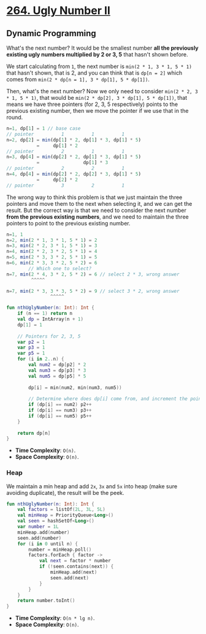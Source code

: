 # [264. Ugly Number II](https://leetcode.com/problems/ugly-number-ii/)

## Dynamic Programming
What's the next number? It would be the smallest number **all the previously existing ugly numbers multiplied by 2 or 3, 5** that hasn't shown before.

We start calculating from `1`, the next number is `min(2 * 1, 3 * 1, 5 * 1)` that hasn't shown, that is 2, and you can think that is `dp[n = 2]` which comes from `min(2 * dp[n = 1], 3 * dp[1], 5 * dp[1])`.

Then, what's the next number? Now we only need to consider `min(2 * 2, 3 * 1, 5 * 1)`, that would be `min(2 * dp[2], 3 * dp[1], 5 * dp[1])`, that means we have three pointers (for 2, 3, 5 respectively) points to the previous existing number, then we move the pointer if we use that in the round.

```js
n=1, dp[1] = 1 // base case
// pointer          1          1          1
n=2, dp[2] = min(dp[1] * 2, dp[1] * 3, dp[1] * 5)
           =     dp[1] * 2
// pointer          2          1          1
n=3, dp[4] = min(dp[2] * 2, dp[1] * 3, dp[1] * 5)
           =                dp[1] * 3
// pointer          2          2          1
n=4, dp[4] = min(dp[2] * 2, dp[2] * 3, dp[1] * 5)
           =     dp[2] * 2
// pointer          3          2          1
```

The wrong way to think this problem is that we just maintain the three pointers and move them to the next when selecting it, and we can get the result. But the correct way is that we need to consider the next number **from the previous existing numbers**, and we need to maintain the three pointers to point to the previous existing number.

```js
n=1, 1
n=2, min(2 * 1, 3 * 1, 5 * 1) = 2
n=3, min(2 * 2, 3 * 1, 5 * 1) = 3
n=4, min(2 * 2, 3 * 2, 5 * 1) = 4
n=5, min(2 * 3, 3 * 2, 5 * 1) = 5
n=6, min(2 * 3, 3 * 2, 5 * 2) = 6
        // Which one to select?
n=7, min(2 * 4, 3 * 2, 5 * 2) = 6 // select 2 * 3, wrong answer
         ^^^^^

n=7, min(2 * 3, 3 * 3, 5 * 2) = 9 // select 3 * 2, wrong answer
                ^^^^^
```

```kotlin
fun nthUglyNumber(n: Int): Int {
    if (n == 1) return n
    val dp = IntArray(n + 1)
    dp[1] = 1
    
    // Pointers for 2, 3, 5
    var p2 = 1
    var p3 = 1
    var p5 = 1
    for (i in 2..n) {
        val num2 = dp[p2] * 2
        val num3 = dp[p3] * 3
        val num5 = dp[p5] * 5
        
        dp[i] = min(num2, min(num3, num5))
        
        // Determine where does dp[i] come from, and increment the pointer
        if (dp[i] == num2) p2++
        if (dp[i] == num3) p3++
        if (dp[i] == num5) p5++
    }
    
    return dp[n]
}
```

* **Time Complexity**: `O(n)`.
* **Space Complexity**: `O(n)`.

### Heap
We maintain a min heap and add `2x`, `3x` and `5x` into heap (make sure avoiding duplicate), the result will be the peek.

```kotlin
fun nthUglyNumber(n: Int): Int {
    val factors = listOf(2L, 3L, 5L)
    val minHeap = PriorityQueue<Long>()
    val seen = hashSetOf<Long>()
    var number = 1L
    minHeap.add(number)
    seen.add(number)
    for (i in 0 until n) {
        number = minHeap.poll()
        factors.forEach { factor ->
            val next = factor * number
            if (!seen.contains(next)) {
                minHeap.add(next)
                seen.add(next)
            }
        }
    }
    return number.toInt()
}
```

* **Time Complexity**: `O(n * lg n)`.
* **Space Complexity**: `O(n)`.
